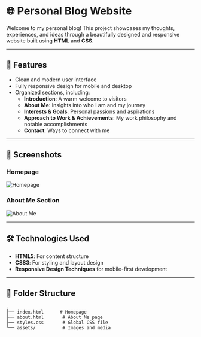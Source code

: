 # 🌐 Personal Blog Website

Welcome to my personal blog! This project showcases my thoughts, experiences, and ideas through a beautifully designed and responsive website built using **HTML** and **CSS**.

---

## 🚀 Features
- Clean and modern user interface
- Fully responsive design for mobile and desktop
- Organized sections, including:
  - **Introduction**: A warm welcome to visitors
  - **About Me**: Insights into who I am and my journey
  - **Interests & Goals**: Personal passions and aspirations
  - **Approach to Work & Achievements**: My work philosophy and notable accomplishments
  - **Contact**: Ways to connect with me

---

## 📸 Screenshots
### **Homepage**
![Homepage](https://via.placeholder.com/600x300)

### **About Me Section**
![About Me](https://via.placeholder.com/600x300)

---

## 🛠️ Technologies Used
- **HTML5**: For content structure
- **CSS3**: For styling and layout design
- **Responsive Design Techniques** for mobile-first development

---

## 📂 Folder Structure
```plaintext
.
├── index.html      # Homepage
├── about.html       # About Me page
├── styles.css       # Global CSS file
└── assets/          # Images and media

